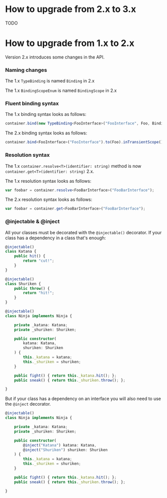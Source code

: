 # How to upgrade from 2.x to 3.x

TODO

# How to upgrade from 1.x to 2.x

Version 2.x introduces some changes in the API.

### Naming changes

The 1.x `TypeBinding` is named `Binding` in 2.x

The 1.x `BindingScopeEnum` is named `BindingScope` in 2.x

### Fluent binding syntax

The 1.x binding syntax looks as follows:

```ts
container.bind(new TypeBinding<FooInterface>("FooInterface", Foo, BindingScopeEnum.Transient));
```

The 2.x binding syntax looks as follows:

```ts
container.bind<FooInterface>("FooInterface").to(Foo).inTransientScope()
```

### Resolution syntax

The 1.x `container.resolve<T>(identifier: string)` method is now `container.get<T>(identifier: string)` 2.x.

The 1.x resolution syntax looks as follows:

```ts
var foobar = container.resolve<FooBarInterface>("FooBarInterface");
```

The 2.x resolution syntax looks as follows:

```ts
var foobar = container.get<FooBarInterface>("FooBarInterface");
```

### @injectable & @inject
All your classes must be decorated with the `@injectable()` decorator. If your class has a dependency in a class that's enough:

```ts
@injectable()
class Katana {
    public hit() {
        return "cut!";
    }
}

@injectable()
class Shuriken {
    public throw() {
        return "hit!";
    }
}

@injectable()
class Ninja implements Ninja {

    private _katana: Katana;
    private _shuriken: Shuriken;

    public constructor(
        katana: Katana,
        shuriken: Shuriken
    ) {
        this._katana = katana;
        this._shuriken = shuriken;
    }

    public fight() { return this._katana.hit(); };
    public sneak() { return this._shuriken.throw(); };

}
```
But if your class has a dependency on an interface you will also need to use the `@inject` decorator.

```ts
@injectable()
class Ninja implements Ninja {

    private _katana: Katana;
    private _shuriken: Shuriken;

    public constructor(
        @inject("Katana") katana: Katana,
        @inject("Shuriken") shuriken: Shuriken
    ) {
        this._katana = katana;
        this._shuriken = shuriken;
    }

    public fight() { return this._katana.hit(); };
    public sneak() { return this._shuriken.throw(); };

}
``` 
